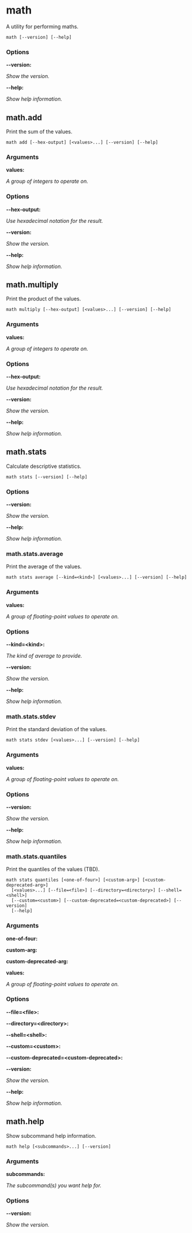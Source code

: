 # math

<!-- Generated by swift-argument-parser -->

A utility for performing maths.

```
math [--version] [--help]
```

### Options

**--version:**

*Show the version.*


**--help:**

*Show help information.*


## math.add

Print the sum of the values.

```
math add [--hex-output] [<values>...] [--version] [--help]
```

### Arguments

**values:**

*A group of integers to operate on.*


### Options

**--hex-output:**

*Use hexadecimal notation for the result.*


**--version:**

*Show the version.*


**--help:**

*Show help information.*

## math.multiply

Print the product of the values.

```
math multiply [--hex-output] [<values>...] [--version] [--help]
```

### Arguments

**values:**

*A group of integers to operate on.*


### Options

**--hex-output:**

*Use hexadecimal notation for the result.*


**--version:**

*Show the version.*


**--help:**

*Show help information.*

## math.stats

Calculate descriptive statistics.

```
math stats [--version] [--help]
```

### Options

**--version:**

*Show the version.*


**--help:**

*Show help information.*


### math.stats.average

Print the average of the values.

```
math stats average [--kind=<kind>] [<values>...] [--version] [--help]
```

### Arguments

**values:**

*A group of floating-point values to operate on.*


### Options

**--kind=\<kind\>:**

*The kind of average to provide.*


**--version:**

*Show the version.*


**--help:**

*Show help information.*

### math.stats.stdev

Print the standard deviation of the values.

```
math stats stdev [<values>...] [--version] [--help]
```

### Arguments

**values:**

*A group of floating-point values to operate on.*


### Options

**--version:**

*Show the version.*


**--help:**

*Show help information.*

### math.stats.quantiles

Print the quantiles of the values (TBD).

```
math stats quantiles [<one-of-four>] [<custom-arg>] [<custom-deprecated-arg>]
  [<values>...] [--file=<file>] [--directory=<directory>] [--shell=<shell>]
  [--custom=<custom>] [--custom-deprecated=<custom-deprecated>] [--version]
  [--help]
```

### Arguments

**one-of-four:**


**custom-arg:**


**custom-deprecated-arg:**


**values:**

*A group of floating-point values to operate on.*


### Options

**--file=\<file\>:**


**--directory=\<directory\>:**


**--shell=\<shell\>:**


**--custom=\<custom\>:**


**--custom-deprecated=\<custom-deprecated\>:**


**--version:**

*Show the version.*


**--help:**

*Show help information.*

## math.help

Show subcommand help information.

```
math help [<subcommands>...] [--version]
```

### Arguments

**subcommands:**

*The subcommand(s) you want help for.*


### Options

**--version:**

*Show the version.*
